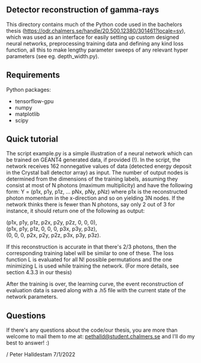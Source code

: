 ## Detector reconstruction of gamma-rays
This directory contains much of the Python code used in the bachelors thesis (https://odr.chalmers.se/handle/20.500.12380/301461?locale=sv), which was used as an interface for easily setting up custom designed neural networks, preprocessing training data and defining any kind loss function, all this to make lengthy parameter sweeps of any relevant hyper parameters (see eg. depth_width.py).

## Requirements
Python packages:
- tensorflow-gpu
- numpy
- matplotlib
- scipy

## Quick tutorial
The script example.py is a simple illustration of a neural network which can be trained on GEANT4 generated data, if provided (!). In the script, the network receives 162 nonnegative values of data (detected energy deposit in the Crystal ball detector array) as input. The number of output nodes is determined from the dimensions of the training labels, assuming they consist at most of N photons (maximum multiplicity) and have the following form: Y = (p1x, p1y, p1z, ... pNx, pNy, pNz) where p1x is the reconstructed photon momentum in the x-direction and so on yielding 3N nodes. If the network thinks there is fewer than N photons, say only 2 out of 3 for instance, it should return one of the following as output:

(p1x, p1y, p1z, p2x, p2y, p2z, 0, 0, 0),  
(p1x, p1y, p1z, 0, 0, 0, p3x, p3y, p3z),  
(0, 0, 0, p2x, p2y, p2z, p3x, p3y, p3z).

If this reconstruction is accurate in that there's 2/3 photons, then the corresponding training label will be similar to one of these. The loss function L is evaluated for all N! possible permutations and the one minimizing L is used while training the network. (For more details, see section 4.3.3 in our thesis)

After the training is over, the learning curve, the event reconstruction of evaluation data is saved along with a .h5 file with the current state of the network parameters.

## Questions
If there's any questions about the code/our thesis, you are more than welcome to mail them to me at: pethalld@student.chalmers.se and I'll do my best to answer! :)

/ Peter Halldestam 7/1/2022
